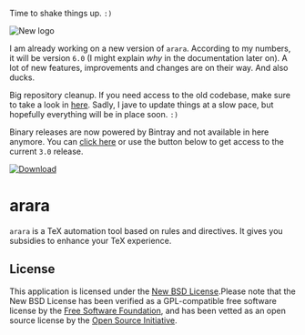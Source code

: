 Time to shake things up. `:)`

![New logo](http://i.imgur.com/2WKyJZ9.png)

I am already working on a new version of `arara`. According to my numbers, it will be version `6.0` (I might explain *why* in the documentation later on). A lot of new features, improvements and changes are on their way. And also ducks.

Big repository cleanup. If you need access to the old codebase, make sure to take a look in [here](https://github.com/cereda/arara/releases). Sadly, I jave to update things at a slow pace, but hopefully everything will be in place soon. `:)`

Binary releases are now powered by Bintray and not available in here anymore. You can [click here](https://bintray.com/cereda/arara/installers/_latestVersion) or use the button below to get access to the current `3.0` release.

[ ![Download](https://api.bintray.com/packages/cereda/arara/installers/images/download.png) ](https://bintray.com/cereda/arara/installers/_latestVersion)

# arara

`arara` is a TeX automation tool based on rules and directives. It gives you subsidies to enhance your TeX experience.

## License

This application is licensed under the [New BSD License](http://www.opensource.org/licenses/bsd-license.php).Please note that the New BSD License has been verified as a GPL-compatible free software license by the [Free Software Foundation](http://www.fsf.org/), and has been vetted as an open source license by the [Open Source Initiative](http://www.opensource.org/).



